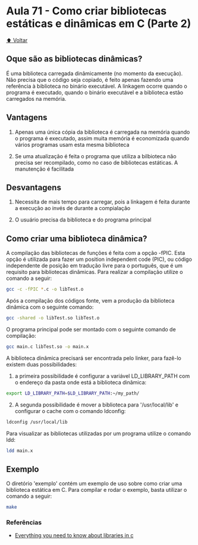 # Aula 71 - Como criar bibliotecas estáticas e dinâmicas em C (Parte 2)

[:arrow_up: Voltar](https://github.com/Geofisicando/C-orientado-a-testes#%C3%ADndice)

## Oque são as bibliotecas dinâmicas?

É uma biblioteca carregada dinâmicamente (no momento da execução). Não precisa que o código seja copiado, é feito apenas fazendo uma referência à biblioteca no binário executável. A linkagem ocorre quando o programa é executado, quando o binário executável e a biblioteca estão carregados na memória.

## Vantagens

1. Apenas uma única cópia da biblioteca é carregada na memória quando o programa é executado, assim muita memória é economizada quando vários programas usam esta mesma biblioteca

2. Se uma atualização é feita o programa que utiliza a bilbioteca não precisa ser recompilado, como no caso de bibliotecas estáticas. A manutenção é facilitada

## Desvantagens

1. Necessita de mais tempo para carregar, pois a linkagem é feita durante a execução ao invés de durante a compialação

2. O usuário precisa da biblioteca e do programa principal

## Como criar uma biblioteca dinâmica?

A compilação das bibliotecas de funções é feita com a opção -fPIC. Esta opção é utilizada para fazer um position independent code (PIC), ou
código independente de posição em tradução livre para o português, que é um requisito para bibliotecas dinâmicas.
Para realizar a compilação utilize o comando a seguir:

```sh
gcc -c -fPIC *.c -o libTest.o
```

Após a compilação dos códigos fonte, vem a produção da biblioteca
dinâmica com o seguinte comando:

```sh
gcc -shared -o libTest.so libTest.o
```

O programa principal pode ser montado com o seguinte comando de compilação:

```sh
gcc main.c libTest.so -o main.x
```

A biblioteca dinâmica precisará ser encontrada pelo linker, para fazê-lo
existem duas possibilidades:

1. a primeira possibilidade é configurar a variável LD\_LIBRARY\_PATH
com o endereço da pasta onde está a biblioteca dinâmica:

```sh
export LD_LIBRARY_PATH=$LD_LIBRARY_PATH:~/my_path/
```

2. A segunda possibilidade é mover a biblioteca para '/usr/local/lib' e
configurar o cache com o comando ldconfig:

```sh
ldconfig /usr/local/lib
```

Para visualizar as bibliotecas utilizadas por um programa utilize o comando ldd:

```sh
ldd main.x
```

## Exemplo
O diretório 'exemplo' contém um exemplo de uso sobre como criar uma biblioteca estática em C. Para compilar e rodar o exemplo, basta utilizar o comando a seguir:

```sh
make
```

### Referências
* [Everything you need to know about libraries in c](https://medium.com/@meghamohan/everything-you-need-to-know-about-libraries-in-c-e8ad6138cbb4)
